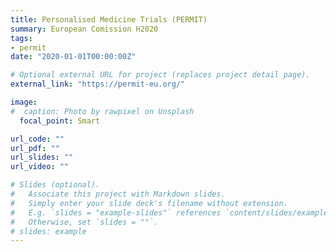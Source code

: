 ```yaml
---
title: Personalised Medicine Trials (PERMIT)
summary: European Comission H2020
tags:
- permit
date: "2020-01-01T00:00:00Z"

# Optional external URL for project (replaces project detail page).
external_link: "https://permit-eu.org/"

image:
#  caption: Photo by rawpixel on Unsplash
  focal_point: Smart

url_code: ""
url_pdf: ""
url_slides: ""
url_video: ""

# Slides (optional).
#   Associate this project with Markdown slides.
#   Simply enter your slide deck's filename without extension.
#   E.g. `slides = "example-slides"` references `content/slides/example-slides.md`.
#   Otherwise, set `slides = ""`.
# slides: example
---
```

